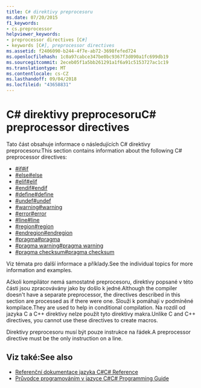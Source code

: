 ```yaml
---
title: C# direktivy preprocesoru
ms.date: 07/20/2015
f1_keywords:
- cs.preprocessor
helpviewer_keywords:
- preprocessor directives [C#]
- keywords [C#], preprocessor directives
ms.assetid: f2406090-b244-4f7e-ab72-3698fefed724
ms.openlocfilehash: 1c0a97cabce347be0bc9367f3d090a1fc699db19
ms.sourcegitcommit: 2eceb05f1a5bb261291a1f6a91c5153727ac1c19
ms.translationtype: MT
ms.contentlocale: cs-CZ
ms.lasthandoff: 09/04/2018
ms.locfileid: "43658831"
---
```

# <a name="c-preprocessor-directives"></a><span data-ttu-id="a29ba-102">C# direktivy preprocesoru</span><span class="sxs-lookup"><span data-stu-id="a29ba-102">C# preprocessor directives</span></span>
<span data-ttu-id="a29ba-103">Tato část obsahuje informace o následujících C# direktivy preprocesoru:</span><span class="sxs-lookup"><span data-stu-id="a29ba-103">This section contains information about the following C# preprocessor directives:</span></span>

- [<span data-ttu-id="a29ba-104">#if</span><span class="sxs-lookup"><span data-stu-id="a29ba-104">#if</span></span>](../../../csharp/language-reference/preprocessor-directives/preprocessor-if.md)
- [<span data-ttu-id="a29ba-105">#else</span><span class="sxs-lookup"><span data-stu-id="a29ba-105">#else</span></span>](../../../csharp/language-reference/preprocessor-directives/preprocessor-else.md)
- [<span data-ttu-id="a29ba-106">#elif</span><span class="sxs-lookup"><span data-stu-id="a29ba-106">#elif</span></span>](../../../csharp/language-reference/preprocessor-directives/preprocessor-elif.md)
- [<span data-ttu-id="a29ba-107">#endif</span><span class="sxs-lookup"><span data-stu-id="a29ba-107">#endif</span></span>](../../../csharp/language-reference/preprocessor-directives/preprocessor-endif.md)
- [<span data-ttu-id="a29ba-108">#define</span><span class="sxs-lookup"><span data-stu-id="a29ba-108">#define</span></span>](../../../csharp/language-reference/preprocessor-directives/preprocessor-define.md)
- [<span data-ttu-id="a29ba-109">#undef</span><span class="sxs-lookup"><span data-stu-id="a29ba-109">#undef</span></span>](../../../csharp/language-reference/preprocessor-directives/preprocessor-undef.md)
- [<span data-ttu-id="a29ba-110">#warning</span><span class="sxs-lookup"><span data-stu-id="a29ba-110">#warning</span></span>](../../../csharp/language-reference/preprocessor-directives/preprocessor-warning.md)
- [<span data-ttu-id="a29ba-111">#error</span><span class="sxs-lookup"><span data-stu-id="a29ba-111">#error</span></span>](../../../csharp/language-reference/preprocessor-directives/preprocessor-error.md)
- [<span data-ttu-id="a29ba-112">#line</span><span class="sxs-lookup"><span data-stu-id="a29ba-112">#line</span></span>](../../../csharp/language-reference/preprocessor-directives/preprocessor-line.md)
- [<span data-ttu-id="a29ba-113">#region</span><span class="sxs-lookup"><span data-stu-id="a29ba-113">#region</span></span>](../../../csharp/language-reference/preprocessor-directives/preprocessor-region.md)
- [<span data-ttu-id="a29ba-114">#endregion</span><span class="sxs-lookup"><span data-stu-id="a29ba-114">#endregion</span></span>](../../../csharp/language-reference/preprocessor-directives/preprocessor-endregion.md)
- [<span data-ttu-id="a29ba-115">#pragma</span><span class="sxs-lookup"><span data-stu-id="a29ba-115">#pragma</span></span>](../../../csharp/language-reference/preprocessor-directives/preprocessor-pragma.md)
- [<span data-ttu-id="a29ba-116">#pragma warning</span><span class="sxs-lookup"><span data-stu-id="a29ba-116">#pragma warning</span></span>](../../../csharp/language-reference/preprocessor-directives/preprocessor-pragma-warning.md)
- [<span data-ttu-id="a29ba-117">#pragma checksum</span><span class="sxs-lookup"><span data-stu-id="a29ba-117">#pragma checksum</span></span>](../../../csharp/language-reference/preprocessor-directives/preprocessor-pragma-checksum.md)

<span data-ttu-id="a29ba-118">Viz témata pro další informace a příklady.</span><span class="sxs-lookup"><span data-stu-id="a29ba-118">See the individual topics for more information and examples.</span></span>

<span data-ttu-id="a29ba-119">Ačkoli kompilátor nemá samostatné preprocesoru, direktivy popsané v této části jsou zpracovávány jako by došlo k jedné.</span><span class="sxs-lookup"><span data-stu-id="a29ba-119">Although the compiler doesn't have a separate preprocessor, the directives described in this section are processed as if there were one.</span></span> <span data-ttu-id="a29ba-120">Slouží k pomáhají v podmíněné kompilace.</span><span class="sxs-lookup"><span data-stu-id="a29ba-120">They are used to help in conditional compilation.</span></span> <span data-ttu-id="a29ba-121">Na rozdíl od jazyka C a C++ direktivy nelze použít tyto direktivy makra.</span><span class="sxs-lookup"><span data-stu-id="a29ba-121">Unlike C and C++ directives, you cannot use these directives to create macros.</span></span>

<span data-ttu-id="a29ba-122">Direktivy preprocesoru musí být pouze instrukce na řádek.</span><span class="sxs-lookup"><span data-stu-id="a29ba-122">A preprocessor directive must be the only instruction on a line.</span></span>

## <a name="see-also"></a><span data-ttu-id="a29ba-123">Viz také:</span><span class="sxs-lookup"><span data-stu-id="a29ba-123">See also</span></span>

- [<span data-ttu-id="a29ba-124">Referenční dokumentace jazyka C#</span><span class="sxs-lookup"><span data-stu-id="a29ba-124">C# Reference</span></span>](../../../csharp/language-reference/index.md)  
- [<span data-ttu-id="a29ba-125">Průvodce programováním v jazyce C#</span><span class="sxs-lookup"><span data-stu-id="a29ba-125">C# Programming Guide</span></span>](../../../csharp/programming-guide/index.md)
